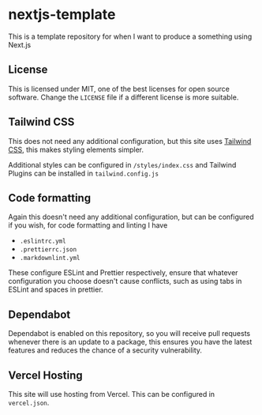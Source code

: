 # nextjs-template

This is a template repository for when I want to produce a something using Next.js

## License

This is licensed under MIT, one of the best licenses for open source software. Change the `LICENSE` file if a different license is more suitable.

## Tailwind CSS

This does not need any additional configuration, but this site uses [Tailwind CSS](https://tailwindcss.com/), this makes styling elements simpler.

Additional styles can be configured in `/styles/index.css` and Tailwind Plugins can be installed in `tailwind.config.js`

## Code formatting

Again this doesn't need any additional configuration, but can be configured if you wish, for code formatting and linting I have

-   `.eslintrc.yml`
-   `.prettierrc.json`
-   `.markdownlint.yml`

These configure ESLint and Prettier respectively, ensure that whatever configuration you choose doesn't cause conflicts, such as using tabs in ESLint and spaces in prettier.

## Dependabot

Dependabot is enabled on this repository, so you will receive pull requests whenever there is an update to a package, this ensures you have the latest features and reduces the chance of a security vulnerability.

## Vercel Hosting

This site will use hosting from Vercel. This can be configured in `vercel.json`.
